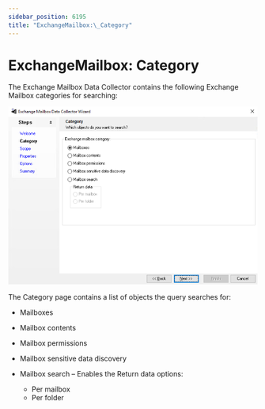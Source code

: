 ```yaml
---
sidebar_position: 6195
title: "ExchangeMailbox:\_Category"
---
```


# ExchangeMailbox: Category

The Exchange Mailbox Data Collector contains the following Exchange Mailbox categories for searching:

![Exchange Mailbox Data Collector Wizard Category page](../../../../../../../static/images/AccessAnalyzer_12.0/Content/Resources/Images/EnterpriseAuditor/Admin/DataCollector/ExchangeMailbox/Category.png "Exchange Mailbox Data Collector Wizard Category page")

The Category page contains a list of objects the query searches for:

* Mailboxes
* Mailbox contents
* Mailbox permissions
* Mailbox sensitive data discovery
* Mailbox search – Enables the Return data options:

  * Per mailbox
  * Per folder